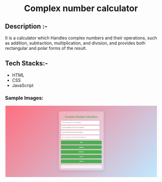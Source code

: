 # <p align="center">Complex number calculator</p>

## Description :-

It is a calculator which Handles complex numbers and their operations, such as addition, subtraction, multiplication, and division, and provides both rectangular and polar forms of the result. 

## Tech Stacks:-

- HTML
- CSS
- JavaScript

### Sample Images:
![alt text](<Screenshot (86).png>)
